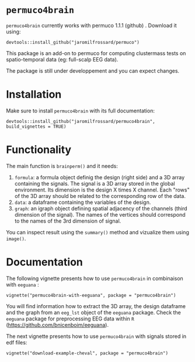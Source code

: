# `permuco4brain`


`permuco4brain` currently works with permuco 1.1.1 (github) . Download it using: 

`devtools::install_github("jaromilfrossard/permuco")`

This package is an add-on to permuco for computing clustermass tests on spatio-temporal data (eg: full-scalp EEG data).

The package is still under developpement and you can expect changes.

# Installation

Make sure to install `permuco4brain` with its full documentation:

`devtools::install_github("jaromilfrossard/permuco4brain", build_vignettes = TRUE)`


# Functionality

The main function is `brainperm()` and it needs:

1. `formula`: a formula object definig the design (right side) and a 3D array containing the signals. The signal is a 3D array stored in the global environment. Its dimension is the design X times X channel. Each "rows" of the 3D array should be related to the corresponding row of the data.
2. `data`: a dataframe containing the variables of the design.
3. `graph`: an igraph object defining spatial adjacency of the channels (third dimension of the signal). The names of the vertices should correspond to the names of the 3rd dimension of signal.

You can inspect result using the `summary()` method and vizualize them using `image()`.


# Documentation

The following vignette presents how to use `permuco4brain` in combinaison with `eeguana` :

`vignette("permuco4brain-with-eeguana", package = "permuco4brain")`


You will find information how to extract the 3D array, the design dataframe and the graph from an `eeg_lst` object of the `eeguana` package. Check the `eeguana` package for preprocessing EEG data within `R` (https://github.com/bnicenboim/eeguana).


The next vignette presents how to use `permuco4brain` with signals stored in edf files:

`vignette("download-example-cheval", package = "permuco4brain")`



